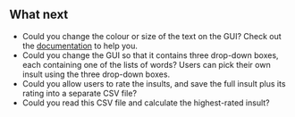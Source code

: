 ## What next

- Could you change the colour or size of the text on the GUI? Check out the [documentation](https://lawsie.github.io/guizero/text/) to help you.
- Could you change the GUI so that it contains three drop-down boxes, each containing one of the lists of words? Users can pick their own insult using the three drop-down boxes.
- Could you allow users to rate the insults, and save the full insult plus its rating into a separate CSV file?
- Could you read this CSV file and calculate the highest-rated insult?

